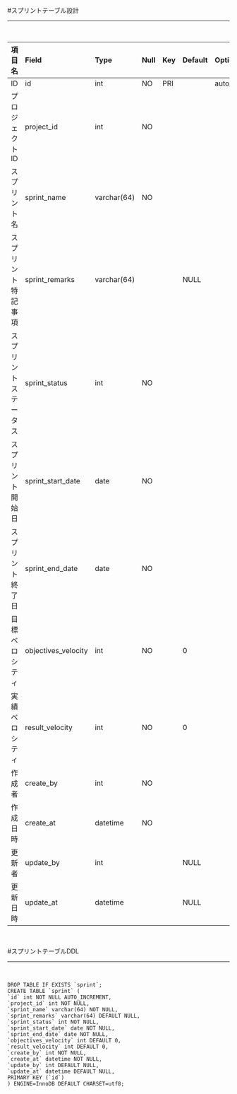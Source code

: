 #スプリントテーブル設計

---

<br>

|項目名|Field|Type|Null|Key|Default|Option|Description|
|:--|:--|:--|:--|:--|:--|:--|:--|
|ID|id|int|NO|PRI||auto_increment||
|プロジェクトID|project_id|int|NO|||||
|スプリント名|sprint_name|varchar(64)|NO|||||
|スプリント特記事項|sprint_remarks|varchar(64)|||NULL|||
|スプリントステータス|sprint_status|int|NO||||0:未着手,1:着手中,2:完了|
|スプリント開始日|sprint_start_date|date|NO|||||
|スプリント終了日|sprint_end_date|date|NO|||||
|目標ベロシティ|objectives_velocity|int|NO||0|||
|実績ベロシティ|result_velocity|int|NO||0|||
|作成者|create_by|int|NO|||||
|作成日時|create_at|datetime|NO|||||
|更新者|update_by|int|||NULL|||
|更新日時|update_at|datetime|||NULL|||

<br>


#スプリントテーブルDDL

---

<br>

```
DROP TABLE IF EXISTS `sprint`;
CREATE TABLE `sprint` (
`id` int NOT NULL AUTO_INCREMENT,
`project_id` int NOT NULL,
`sprint_name` varchar(64) NOT NULL,
`sprint_remarks` varchar(64) DEFAULT NULL,
`sprint_status` int NOT NULL,
`sprint_start_date` date NOT NULL,
`sprint_end_date` date NOT NULL,
`objectives_velocity` int DEFAULT 0,
`result_velocity` int DEFAULT 0,
`create_by` int NOT NULL,
`create_at` datetime NOT NULL,
`update_by` int DEFAULT NULL,
`update_at` datetime DEFAULT NULL,
PRIMARY KEY (`id`)
) ENGINE=InnoDB DEFAULT CHARSET=utf8;
```
